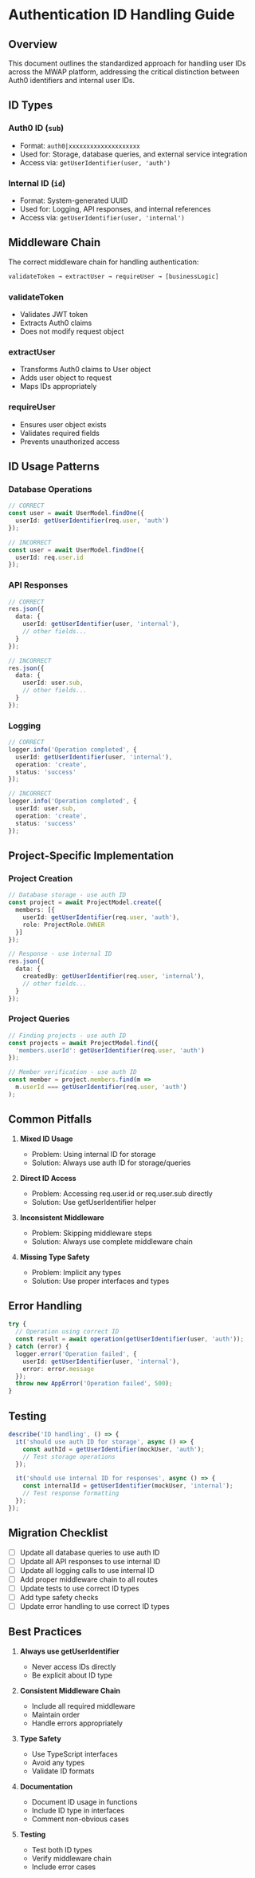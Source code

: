 # Authentication ID Handling Guide

## Overview

This document outlines the standardized approach for handling user IDs across the MWAP platform, addressing the critical distinction between Auth0 identifiers and internal user IDs.

## ID Types

### Auth0 ID (`sub`)
- Format: `auth0|xxxxxxxxxxxxxxxxxxxx`
- Used for: Storage, database queries, and external service integration
- Access via: `getUserIdentifier(user, 'auth')`

### Internal ID (`id`)
- Format: System-generated UUID
- Used for: Logging, API responses, and internal references
- Access via: `getUserIdentifier(user, 'internal')`

## Middleware Chain

The correct middleware chain for handling authentication:

```typescript
validateToken → extractUser → requireUser → [businessLogic]
```

### validateToken
- Validates JWT token
- Extracts Auth0 claims
- Does not modify request object

### extractUser
- Transforms Auth0 claims to User object
- Adds user object to request
- Maps IDs appropriately

### requireUser
- Ensures user object exists
- Validates required fields
- Prevents unauthorized access

## ID Usage Patterns

### Database Operations

```typescript
// CORRECT
const user = await UserModel.findOne({
  userId: getUserIdentifier(req.user, 'auth')
});

// INCORRECT
const user = await UserModel.findOne({
  userId: req.user.id
});
```

### API Responses

```typescript
// CORRECT
res.json({
  data: {
    userId: getUserIdentifier(user, 'internal'),
    // other fields...
  }
});

// INCORRECT
res.json({
  data: {
    userId: user.sub,
    // other fields...
  }
});
```

### Logging

```typescript
// CORRECT
logger.info('Operation completed', {
  userId: getUserIdentifier(user, 'internal'),
  operation: 'create',
  status: 'success'
});

// INCORRECT
logger.info('Operation completed', {
  userId: user.sub,
  operation: 'create',
  status: 'success'
});
```

## Project-Specific Implementation

### Project Creation

```typescript
// Database storage - use auth ID
const project = await ProjectModel.create({
  members: [{
    userId: getUserIdentifier(req.user, 'auth'),
    role: ProjectRole.OWNER
  }]
});

// Response - use internal ID
res.json({
  data: {
    createdBy: getUserIdentifier(req.user, 'internal'),
    // other fields...
  }
});
```

### Project Queries

```typescript
// Finding projects - use auth ID
const projects = await ProjectModel.find({
  'members.userId': getUserIdentifier(req.user, 'auth')
});

// Member verification - use auth ID
const member = project.members.find(m => 
  m.userId === getUserIdentifier(req.user, 'auth')
);
```

## Common Pitfalls

1. **Mixed ID Usage**
   - Problem: Using internal ID for storage
   - Solution: Always use auth ID for storage/queries

2. **Direct ID Access**
   - Problem: Accessing req.user.id or req.user.sub directly
   - Solution: Use getUserIdentifier helper

3. **Inconsistent Middleware**
   - Problem: Skipping middleware steps
   - Solution: Always use complete middleware chain

4. **Missing Type Safety**
   - Problem: Implicit any types
   - Solution: Use proper interfaces and types

## Error Handling

```typescript
try {
  // Operation using correct ID
  const result = await operation(getUserIdentifier(user, 'auth'));
} catch (error) {
  logger.error('Operation failed', {
    userId: getUserIdentifier(user, 'internal'),
    error: error.message
  });
  throw new AppError('Operation failed', 500);
}
```

## Testing

```typescript
describe('ID handling', () => {
  it('should use auth ID for storage', async () => {
    const authId = getUserIdentifier(mockUser, 'auth');
    // Test storage operations
  });

  it('should use internal ID for responses', async () => {
    const internalId = getUserIdentifier(mockUser, 'internal');
    // Test response formatting
  });
});
```

## Migration Checklist

- [ ] Update all database queries to use auth ID
- [ ] Update all API responses to use internal ID
- [ ] Update all logging calls to use internal ID
- [ ] Add proper middleware chain to all routes
- [ ] Update tests to use correct ID types
- [ ] Add type safety checks
- [ ] Update error handling to use correct ID types

## Best Practices

1. **Always use getUserIdentifier**
   - Never access IDs directly
   - Be explicit about ID type

2. **Consistent Middleware Chain**
   - Include all required middleware
   - Maintain order
   - Handle errors appropriately

3. **Type Safety**
   - Use TypeScript interfaces
   - Avoid any types
   - Validate ID formats

4. **Documentation**
   - Document ID usage in functions
   - Include ID type in interfaces
   - Comment non-obvious cases

5. **Testing**
   - Test both ID types
   - Verify middleware chain
   - Include error cases